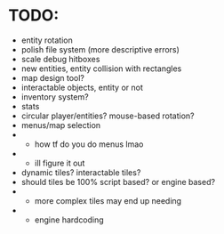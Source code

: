 TODO:
=====

- entity rotation
- polish file system (more descriptive errors)
- scale debug hitboxes
- new entities, entity collision with rectangles
- map design tool?
- interactable objects, entity or not
- inventory system?
- stats
- circular player/entities? mouse-based rotation?
- menus/map selection
- - how tf do you do menus lmao
- - ill figure it out
- dynamic tiles? interactable tiles?
- should tiles be 100% script based? or engine based?
- - more complex tiles may end up needing
- - engine hardcoding